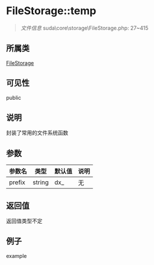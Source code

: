 # FileStorage::temp

> *文件信息* suda\core\storage\FileStorage.php: 27~415
## 所属类 

[FileStorage](../FileStorage.md)

## 可见性

  public  
## 说明

封装了常用的文件系统函数

## 参数

 
| 参数名 | 类型 | 默认值 | 说明 |
|--------|-----|-------|-------|
 | prefix |  string | dx_ | 无 |
## 返回值
返回值类型不定
## 例子

example